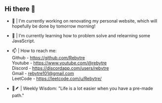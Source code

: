 ## Hi there 👋

- 🔭 | I'm currently working on renovating my personal website, which will hopefully be done by tomorrow morning!
  
- 🌱 | I’m currently learning how to problem solve and relearning some JavaScript.
  
- 📫 | How to reach me:<br />
    Github - https://github.com/Rebytre<br />
    Youtube - https://www.youtube.com/@rebytre<br />
    Discord - https://discordapp.com/users/rebytre<br />
    Gmail - rebytre101@gmail.com<br />
    LeetCode - https://leetcode.com/u/Rebytre/
  
- 📜🪶 | Weekly Wisdom: "Life is a lot easier when you have a pre-made path."
